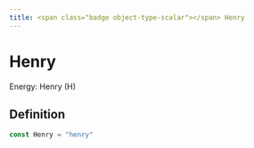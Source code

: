```yaml
---
title: <span class="badge object-type-scalar"></span> Henry
---
```

# <span class="badge object-type-scalar"></span> Henry

Energy: Henry (H)

## Definition

```go
const Henry = "henry"
```
